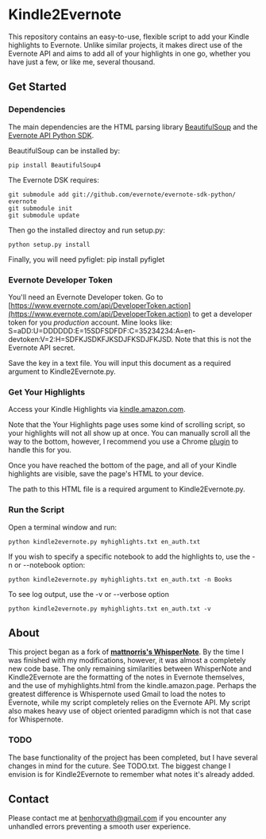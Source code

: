 # Kindle2Evernote

This repository contains an easy-to-use, flexible script to add your Kindle highlights to Evernote. Unlike similar projects, it makes direct use of the Evernote API and aims to add all of your highlights in one go, whether you have just a few, or like me, several thousand.

## Get Started

### Dependencies

The main dependencies are the HTML parsing library [BeautifulSoup](http://www.crummy.com/software/BeautifulSoup/) and the [Evernote API Python SDK](https://github.com/evernote/evernote-sdk-python).

BeautifulSoup can be installed by:

    pip install BeautifulSoup4 

The Evernote DSK requires:

	git submodule add git://github.com/evernote/evernote-sdk-python/ evernote
	git submodule init
	git submodule update

Then go the installed directoy and run setup.py:

	python setup.py install
	
Finally, you will need pyfiglet:
    pip install pyfiglet

### Evernote Developer Token

You'll need an Evernote Developer token. Go to [https://www.evernote.com/api/DeveloperToken.action](https://www.evernote.com/api/DeveloperToken.action) to get a developer token for you *production* account. Mine looks like: S=aDD:U=DDDDDD:E=15SDFSDFDF:C=35234234:A=en-devtoken:V=2:H=SDFKJSDKFJKSDJFKSDJFKJSD. Note that this is not the Evernote API secret. 

Save the key in a text file. You will input this document as a required argument to Kindle2Evernote.py.

### Get Your Highlights

Access your Kindle Highlights via [kindle.amazon.com](https://kindle.amazon.com). 

Note that the Your Highlights page uses some kind of scrolling script, so your highlights will not all show up at once. You can manually scroll all the way to the bottom, however, I recommend you use a Chrome [plugin](https://chrome.google.com/webstore/detail/auto-scroll/eochlhpceohhhfogfeladaifggikcjhk) to handle this for you.

Once you have reached the bottom of the page, and all of your Kindle highlights are visible, save the page's HTML to your device.

The path to this HTML file is a required argument to Kindle2Evernote.py.

### Run the Script

Open a terminal window and run:
   
    python kindle2evernote.py myhighlights.txt en_auth.txt

If you wish to specify a specific notebook to add the highlights to, use the -n or --notebook option:

    python kindle2evernote.py myhighlights.txt en_auth.txt -n Books

To see log output, use the -v or --verbose option

    python kindle2evernote.py myhighlights.txt en_auth.txt -v

## About

This project began as a fork of [**mattnorris's WhisperNote**](https://github.com/mattnorris/whispernote). By the time I was finished with my modifications, however, it was almost a completely new code base. The only remaining similarities between WhisperNote and Kindle2Evernote are the formatting of the notes in Evernote themselves, and the use of myhighlights.html from the kindle.amazon.page. Perhaps the greatest difference is Whispernote used Gmail to load the notes to Evernote, while my script completely relies on the Evernote API. My script also makes heavy use of object oriented paradigmn which is not that case for Whispernote. 

### TODO
The base functionality of the project has been completed, but I have several changes in mind for the cuture. See TODO.txt. The biggest change I envision is for Kindle2Evernote to remember what notes it's already added.

## Contact

Please contact me at benhorvath@gmail.com if you encounter any unhandled errors preventing a smooth user experience.